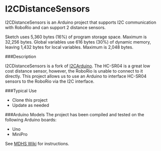 # I2CDistanceSensors

I2CDistanceSensors is an Arduino project that supports I2C communication with RoboRio and can support 2 distance sensors.

Sketch uses 5,360 bytes (16%) of program storage space. Maximum is 32,256 bytes.
Global variables use 616 bytes (30%) of dynamic memory, leaving 1,432 bytes for local variables. Maximum is 2,048 bytes.



###Description

I2CDistanceSensors is a fork of [I2CArduino](https://github.com/MDHSRobotics/I2CArduino).  The HC-SR04 is a great low cost distance sensor, however, the RoboRio is unable to connect to it directly.  This project allows us to use an Arduino to interface HC-SR04 sensors to the RoboRio via the I2C interface.  

###Typical Use
* Clone this project
* Update as needed


###Arduino Models
The project has been compiled and tested on the following Arduino boards: 
+   Uno
+   MiniPro

See [MDHS Wiki](https://github.com/MDHSRobotics/TeamWiki/wiki/) for instructions.
